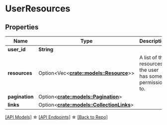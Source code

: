 # UserResources

## Properties

Name | Type | Description | Notes
------------ | ------------- | ------------- | -------------
**user_id** | **String** |  | 
**resources** | Option<Vec<**[crate::models::Resource](Resource.md)**>> | A list of the resources the user has some permission to. | [optional]
**pagination** | Option<[**crate::models::Pagination**](Pagination.md)> |  | [optional]
**links** | Option<[**crate::models::CollectionLinks**](CollectionLinks.md)> |  |

[[API Models]](./README.md#documentation-for-models) ☆ [[API Endpoints]](./README.md#documentation-for-api-endpoints) ☆ [[Back to Repo]](./README.md)


